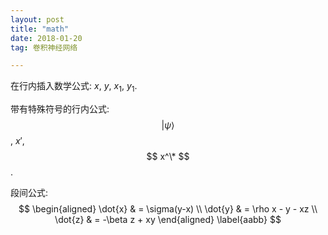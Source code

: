 ```yaml
---
layout: post
title: "math"
date: 2018-01-20 
tag: 卷积神经网络  

--- 
```


在行内插入数学公式: $x$, $y$, $x_1$, $y_1$.

带有特殊符号的行内公式:
$$|\psi\rangle$$, $x'$, $$ x^\* $$.  

段间公式:  
$$
    \begin{aligned}
    \dot{x} & = \sigma(y-x) \\
    \dot{y} & = \rho x - y - xz \\
    \dot{z} & = -\beta z + xy
    \end{aligned}
    \label{aabb}
$$
